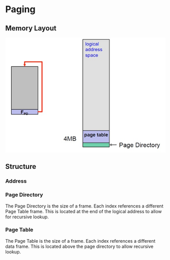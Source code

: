 # Paging
## Memory Layout

![image of memory layout](./img/page_mem.jpg)

## Structure
### Address


### Page Directory

The Page Directory is the size of a frame. Each index references a different Page Table frame. This is located at the end of the logical address to allow for recursive lookup.

### Page Table


The Page Table is the size of a frame. Each index references a different data frame. This is located above the page directory to allow recursive lookup.
